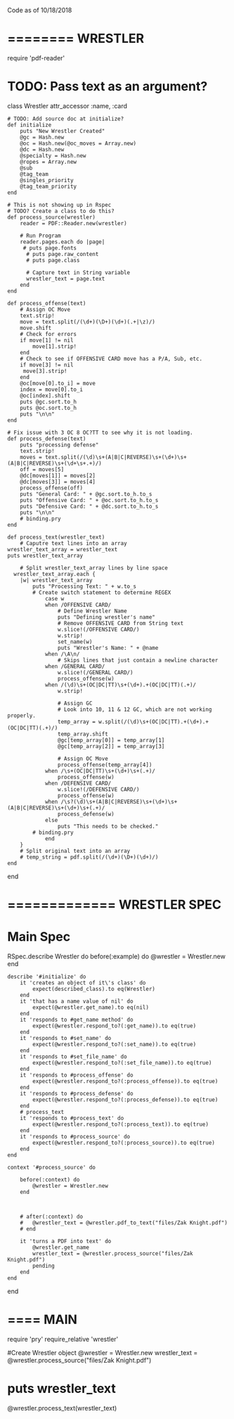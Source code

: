 Code as of 10/18/2018

========
WRESTLER
========

require 'pdf-reader'

# TODO: Pass text as an argument?
class Wrestler
		attr_accessor :name, :card

	# TODO: Add source doc at initialize?
	def initialize
		puts "New Wrestler Created"
		@gc = Hash.new
		@oc = Hash.new(@oc_moves = Array.new)
		@dc = Hash.new
		@specialty = Hash.new
		@ropes = Array.new
		@sub
		@tag_team
		@singles_priority
		@tag_team_priority
	end
	
	# This is not showing up in Rspec
	# TODO? Create a class to do this?
	def process_source(wrestler)
		reader = PDF::Reader.new(wrestler)

		# Run Program
		reader.pages.each do |page|
		 # puts page.fonts
		  # puts page.raw_content
		  # puts page.class

		  # Capture text in String variable
		  wrestler_text = page.text
		end
	end

	def process_offense(text)
		# Assign OC Move
		text.strip!
		move = text.split(/(\d+)(\D+)(\d+)(.+|\z)/)
		move.shift
		# Check for errors
		if move[1] != nil
			move[1].strip!
		end
		# Check to see if OFFENSIVE CARD move has a P/A, Sub, etc.
		if move[3] != nil
		 move[3].strip!
		end
		@oc[move[0].to_i] = move
		index = move[0].to_i
		@oc[index].shift
		puts @gc.sort.to_h
		puts @oc.sort.to_h
		puts "\n\n"
	end

	# Fix issue with 3 OC 8 OC?TT to see why it is not loading.
	def process_defense(text)
		puts "processing defense"
		text.strip!
		moves = text.split(/(\d)\s+(A|B|C|REVERSE)\s+(\d+)\s+(A|B|C|REVERSE)\s+(\d+\s+.+)/)
		off = moves[5]
		@dc[moves[1]] = moves[2]
		@dc[moves[3]] = moves[4]
		process_offense(off)
		puts "General Card: " + @gc.sort.to_h.to_s
		puts "Offensive Card: " + @oc.sort.to_h.to_s
		puts "Defensive Card: " + @dc.sort.to_h.to_s
		puts "\n\n"
		# binding.pry
	end

	def process_text(wrestler_text)
		# Caputre text lines into an array
  	wrestler_text_array = wrestler_text
  	puts wrestler_text_array

		# Split wrestler_text_array lines by line space
	  wrestler_text_array.each {
	  	|w| wrestler_text_array
	  		puts "Processing Text: " + w.to_s
	  		# Create switch statement to determine REGEX
				case w
				when /OFFENSIVE CARD/
					# Define Wrestler Name
					puts "Defining wrestler's name"
					# Remove OFFENSIVE CARD from String text
					w.slice!(/OFFENSIVE CARD/)
					w.strip!
					set_name(w)
					puts "Wrestler's Name: " + @name
				when /\A\n/
					# Skips lines that just contain a newline character
				when /GENERAL CARD/
					w.slice!(/GENERAL CARD/)
					process_offense(w)
				when /(\d)\s+(OC|DC|TT)\s+(\d+).+(OC|DC|TT)(.+)/
					w.strip!

					# Assign GC
					# Look into 10, 11 & 12 GC, which are not working properly.
					temp_array = w.split(/(\d)\s+(OC|DC|TT).+(\d+).+(OC|DC|TT)(.+)/)
					temp_array.shift
					@gc[temp_array[0]] = temp_array[1]
					@gc[temp_array[2]] = temp_array[3]

					# Assign OC Move
					process_offense(temp_array[4])
				when /\s+(OC|DC|TT)\s+(\d+)\s+(.+)/
					process_offense(w)
				when /DEFENSIVE CARD/
					w.slice!(/DEFENSIVE CARD/)
					process_offense(w)
				when /\s?(\d)\s+(A|B|C|REVERSE)\s+(\d+)\s+(A|B|C|REVERSE)\s+(\d+)\s+(.+)/
					process_defense(w)
				else
					puts "This needs to be checked."
			# binding.pry
				end
	  	}
		# Split original text into an array
		# temp_string = pdf.split(/(\d+)(\D+)(\d+)/)
	end

end


=============
WRESTLER SPEC
=============
# Main Spec
RSpec.describe Wrestler do
	before(:example) do
		@wrestler = Wrestler.new
	end

	describe '#initialize' do
		it 'creates an object of it\'s class' do
			expect(described_class).to eq(Wrestler)
		end
		it 'that has a name value of nil' do
			expect(@wrestler.get_name).to eq(nil)
		end
		it 'responds to #get_name method' do
			expect(@wrestler.respond_to?(:get_name)).to eq(true)
		end
		it 'responds to #set_name' do
			expect(@wrestler.respond_to?(:set_name)).to eq(true)
		end
		it 'responds to #set_file_name' do
			expect(@wrestler.respond_to?(:set_file_name)).to eq(true)
		end
		it 'responds to #process_offense' do
			expect(@wrestler.respond_to?(:process_offense)).to eq(true)
		end
		it 'responds to #process_defense' do
			expect(@wrestler.respond_to?(:process_defense)).to eq(true)
		end
		# process_text
		it 'responds to #process_text' do
			expect(@wrestler.respond_to?(:process_text)).to eq(true)
		end
		it 'responds to #process_source' do
			expect(@wrestler.respond_to?(:process_source)).to eq(true)
		end
	end

	context '#process_source' do

		before(:context) do
			@wrestler = Wrestler.new
		end



		# after(:context) do
		# 	@wrestler_text = @wrestler.pdf_to_text("files/Zak Knight.pdf")
		# end

		it 'turns a PDF into text' do
			@wrestler.get_name
			wrestler_text = @wrestler.process_source("files/Zak Knight.pdf")
			pending
		end
	end
end


====
MAIN
====

require 'pry'
require_relative 'wrestler'

#Create Wrestler object
@wrestler = Wrestler.new
wrestler_text = @wrestler.process_source("files/Zak Knight.pdf")

# puts wrestler_text
@wrestler.process_text(wrestler_text)